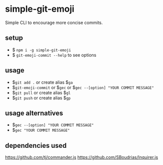 # simple-git-emoji

Simple CLI to encourage more concise commits.

## setup

* $ `npm i -g simple-git-emoji`
* $ `git-emoji-commit --help` to see options

## usage

* $`git add .` or create alias $`ga`
* $`git-emoji-commit` or $`gec` or $`gec --[option] "YOUR COMMIT MESSAGE"`
* $`git pull` or create alias $`gl`
* $`git push` or create alias $`gp`

## usage alternatives

* $`gec --[option] "YOUR COMMIT MESSAGE"`
* $`gec "YOUR COMMIT MESSAGE"`

## dependencies used

https://github.com/tj/commander.js
https://github.com/SBoudrias/Inquirer.js
